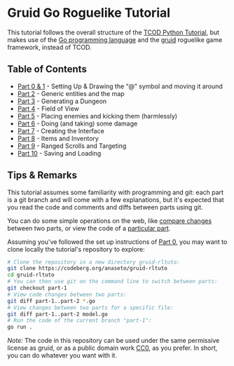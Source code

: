 # Gruid Go Roguelike Tutorial

This tutorial follows the overall structure of the [TCOD Python
Tutorial](http://rogueliketutorials.com/tutorials/tcod/v2), but makes use of
the [Go programming language](https://golang.org/) and the
[gruid](https://codeberg.org/anaseto/gruid) roguelike game framework, instead of
TCOD.

## Table of Contents

* [Part 0 & 1](https://codeberg.org/anaseto/gruid-rltuto/src/branch/part-1) - Setting Up & Drawing the “@” symbol and moving it around
* [Part 2](https://codeberg.org/anaseto/gruid-rltuto/src/branch/part-2) - Generic entities and the map
* [Part 3](https://codeberg.org/anaseto/gruid-rltuto/src/branch/part-3) - Generating a Dungeon
* [Part 4](https://codeberg.org/anaseto/gruid-rltuto/src/branch/part-4) - Field of View
* [Part 5](https://codeberg.org/anaseto/gruid-rltuto/src/branch/part-5) - Placing enemies and kicking them (harmlessly)
* [Part 6](https://codeberg.org/anaseto/gruid-rltuto/src/branch/part-6) - Doing (and taking) some damage
* [Part 7](https://codeberg.org/anaseto/gruid-rltuto/src/branch/part-7) - Creating the Interface
* [Part 8](https://codeberg.org/anaseto/gruid-rltuto/src/branch/part-8) - Items and Inventory
* [Part 9](https://codeberg.org/anaseto/gruid-rltuto/src/branch/part-9) - Ranged Scrolls and Targeting
* [Part 10](https://codeberg.org/anaseto/gruid-rltuto/src/branch/part-10) - Saving and Loading

## Tips & Remarks

This tutorial assumes some familiarity with programming and git: each part is a
git branch and will come with a few explanations, but it's expected that you
read the code and comments and diffs between parts using git.

You can do some simple operations on the web, like [compare
changes](https://codeberg.org/anaseto/gruid-rltuto/compare/part-1...part-2)
between two parts, or view the code of a [particular
part](https://codeberg.org/anaseto/gruid-rltuto/src/branch/part-1).

Assuming you've followed the set up instructions of [Part
0](https://codeberg.org/anaseto/gruid-rltuto/src/branch/part-1), you may want to clone
locally the tutorial's repository to explore:

``` sh
# Clone the repository in a new directory gruid-rltuto:
git clone https://codeberg.org/anaseto/gruid-rltuto
cd gruid-rltuto
# You can then use git on the command line to switch between parts:
git checkout part-1
# View code changes between two parts:
git diff part-1..part-2 *.go
# View changes between two parts for a specific file:
git diff part-1..part-2 model.go
# Run the code of the current branch "part-1":
go run .
```

*Note:* The code in this repository can be used under the same permissive
license as gruid, or as a public domain work
[CC0](https://creativecommons.org/publicdomain/zero/1.0/), as you prefer. In
short, you can do whatever you want with it.

